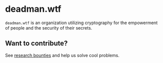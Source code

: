 # deadman.wtf

`deadman.wtf` is an organization utilizing cryptography for the empowerment of people
and the security of their secrets.

## Want to contribute?

See [research bounties](https://github.com/deadman-wtf/research-bounties) and help us solve
cool problems.

